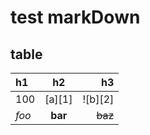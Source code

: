 # test markDown

## table
| h1    | h2      | h3      |
| :---- | :-----: | ------: |
| 100   | [a][1]  | ![b][2] |
| *foo* | **bar** | ~~baz~~ |